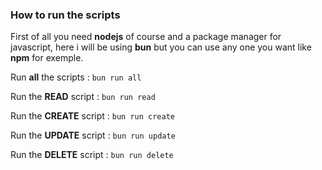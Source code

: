 ### How to run the scripts ###

First of all you need **nodejs** of course and a package manager for javascript, here i will be using **bun** but you can use any one you want like **npm** for exemple.

Run **all** the scripts : ``` bun run all ```

Run the **READ** script : ``` bun run read ```

Run the **CREATE** script : ``` bun run create ```

Run the **UPDATE** script : ``` bun run update ```

Run the **DELETE** script : ``` bun run delete ```
